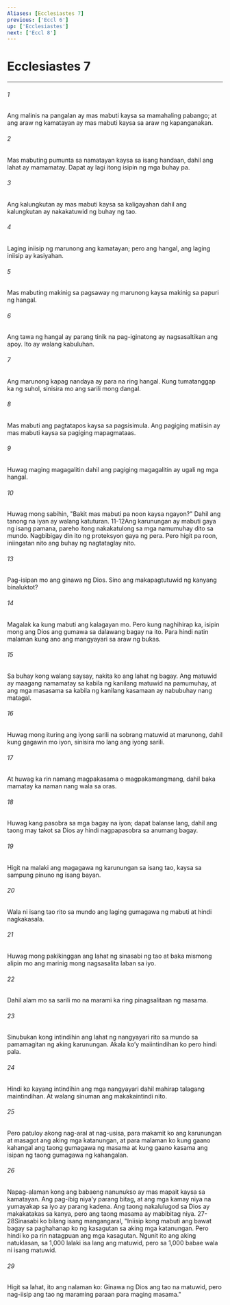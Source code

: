 ```yaml
---
Aliases: [Ecclesiastes 7]
previous: ['Eccl 6']
up: ['Ecclesiastes']
next: ['Eccl 8']
---
```

# Ecclesiastes 7

***


###### 1 


Ang malinis na pangalan ay mas mabuti kaysa sa mamahaling pabango; at ang araw ng kamatayan ay mas mabuti kaysa sa araw ng kapanganakan. 


###### 2 


Mas mabuting pumunta sa namatayan kaysa sa isang handaan, dahil ang lahat ay mamamatay. Dapat ay lagi itong isipin ng mga buhay pa. 


###### 3 


Ang kalungkutan ay mas mabuti kaysa sa kaligayahan dahil ang kalungkutan ay nakakatuwid ng buhay ng tao. 


###### 4 


Laging iniisip ng marunong ang kamatayan; pero ang hangal, ang laging iniisip ay kasiyahan. 


###### 5 


Mas mabuting makinig sa pagsaway ng marunong kaysa makinig sa papuri ng hangal. 


###### 6 


Ang tawa ng hangal ay parang tinik na pag-iginatong ay nagsasaltikan ang apoy. Ito ay walang kabuluhan. 


###### 7 


Ang marunong kapag nandaya ay para na ring hangal. Kung tumatanggap ka ng suhol, sinisira mo ang sarili mong dangal. 


###### 8 


Mas mabuti ang pagtatapos kaysa sa pagsisimula. Ang pagiging matiisin ay mas mabuti kaysa sa pagiging mapagmataas. 


###### 9 


Huwag maging magagalitin dahil ang pagiging magagalitin ay ugali ng mga hangal. 


###### 10 


Huwag mong sabihin, "Bakit mas mabuti pa noon kaysa ngayon?" Dahil ang tanong na iyan ay walang katuturan. 11-12Ang karunungan ay mabuti gaya ng isang pamana, pareho itong nakakatulong sa mga namumuhay dito sa mundo. Nagbibigay din ito ng proteksyon gaya ng pera. Pero higit pa roon, iniingatan nito ang buhay ng nagtataglay nito. 


###### 13 


Pag-isipan mo ang ginawa ng Dios. Sino ang makapagtutuwid ng kanyang binaluktot? 


###### 14 


Magalak ka kung mabuti ang kalagayan mo. Pero kung naghihirap ka, isipin mong ang Dios ang gumawa sa dalawang bagay na ito. Para hindi natin malaman kung ano ang mangyayari sa araw ng bukas. 


###### 15 


Sa buhay kong walang saysay, nakita ko ang lahat ng bagay. Ang matuwid ay maagang namamatay sa kabila ng kanilang matuwid na pamumuhay, at ang mga masasama sa kabila ng kanilang kasamaan ay nabubuhay nang matagal. 


###### 16 


Huwag mong ituring ang iyong sarili na sobrang matuwid at marunong, dahil kung gagawin mo iyon, sinisira mo lang ang iyong sarili. 


###### 17 


At huwag ka rin namang magpakasama o magpakamangmang, dahil baka mamatay ka naman nang wala sa oras. 


###### 18 


Huwag kang pasobra sa mga bagay na iyon; dapat balanse lang, dahil ang taong may takot sa Dios ay hindi nagpapasobra sa anumang bagay. 


###### 19 


Higit na malaki ang magagawa ng karunungan sa isang tao, kaysa sa sampung pinuno ng isang bayan. 


###### 20 


Wala ni isang tao rito sa mundo ang laging gumagawa ng mabuti at hindi nagkakasala. 


###### 21 


Huwag mong pakikinggan ang lahat ng sinasabi ng tao at baka mismong alipin mo ang marinig mong nagsasalita laban sa iyo. 


###### 22 


Dahil alam mo sa sarili mo na marami ka ring pinagsalitaan ng masama. 


###### 23 


Sinubukan kong intindihin ang lahat ng nangyayari rito sa mundo sa pamamagitan ng aking karunungan. Akala koʼy maiintindihan ko pero hindi pala. 


###### 24 


Hindi ko kayang intindihin ang mga nangyayari dahil mahirap talagang maintindihan. At walang sinuman ang makakaintindi nito. 


###### 25 


Pero patuloy akong nag-aral at nag-usisa, para makamit ko ang karunungan at masagot ang aking mga katanungan, at para malaman ko kung gaano kahangal ang taong gumagawa ng masama at kung gaano kasama ang isipan ng taong gumagawa ng kahangalan. 


###### 26 


Napag-alaman kong ang babaeng nanunukso ay mas mapait kaysa sa kamatayan. Ang pag-ibig niyaʼy parang bitag, at ang mga kamay niya na yumayakap sa iyo ay parang kadena. Ang taong nakalulugod sa Dios ay makakatakas sa kanya, pero ang taong masama ay mabibitag niya. 27-28Sinasabi ko bilang isang mangangaral, "Iniisip kong mabuti ang bawat bagay sa paghahanap ko ng kasagutan sa aking mga katanungan. Pero hindi ko pa rin natagpuan ang mga kasagutan. Ngunit ito ang aking natuklasan, sa 1,000 lalaki isa lang ang matuwid, pero sa 1,000 babae wala ni isang matuwid. 


###### 29 


Higit sa lahat, ito ang nalaman ko: Ginawa ng Dios ang tao na matuwid, pero nag-iisip ang tao ng maraming paraan para maging masama."
